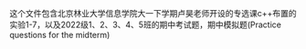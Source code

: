 这个文件包含北京林业大学信息学院大一下学期卢昊老师开设的专选课c++布置的实验1-7，以及2022级1、2、3、4、5班的期中考试题，期中模拟题(Practice questions for the midterm)

 

